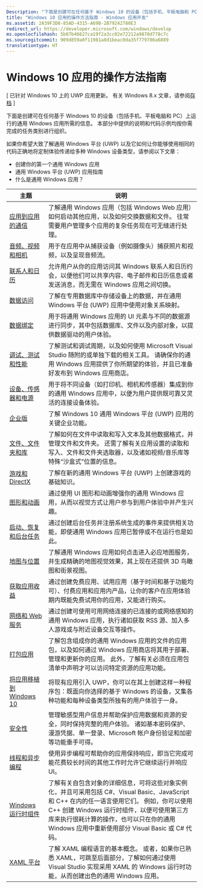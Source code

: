 ```yaml
---
Description: "下面是创建可在任何基于 Windows 10 的设备（包括手机、平板电脑和 PC）上运行的通用 Windows 应用所需的信息。"
title: "Windows 10 应用的操作方法指南 - Windows 应用开发"
ms.assetid: 2A39F3D8-85AD-4315-A69B-2B79242780E3
redirect_url: https://developer.microsoft.com/windows/develop
ms.openlocfilehash: 5b07b46627ca19f2a3cc02e72212a9870d778c7c
ms.sourcegitcommit: 909d859a0f11981a8d1beac0da35f779786a6889
translationtype: HT
---
```

# <a name="how-to-guides-for-windows-10-apps"></a>Windows 10 应用的操作方法指南

\[ 已针对 Windows 10 上的 UWP 应用更新。 有关 Windows 8.x 文章，请参阅[存档](http://go.microsoft.com/fwlink/p/?linkid=619132) \]

下面是创建可在任何基于 Windows 10 的设备（包括手机、平板电脑和 PC）上运行的通用 Windows 应用所需的信息。 本部分中提供的说明和代码示例均按你需完成的任务类别进行组织。

如果你希望大致了解通用 Windows 平台 (UWP) 以及它如何让你能够使用相同的代码正确地将定制体验传递给多种 Windows 设备类型，请参阅以下文章：

-   创建你的第一个通用 Windows 应用
-   通用 Windows 平台 (UWP) 应用指南
-   什么是通用 Windows 应用？

| 主题 | 说明 |
|-------|-------------|
| [应用到应用的通信](app-to-app/index.md) | 了解通用 Windows 应用（包括 Windows Web 应用）如何启动其他应用，以及如何交换数据和文件。 往常需要用户管理多个应用的复杂任务现在可无缝进行处理。 |
| [音频、视频和相机](audio-video-camera/index.md) | 用于在应用中从捕获设备（例如摄像头）捕获照片和视频，以及呈现音频流。 |
| [联系人和日历](contacts-and-calendar/index.md) | 允许用户从你的应用访问其 Windows 联系人和日历约会，以便他们可以共享内容、电子邮件和日历信息或者发送消息，而无需在 Windows 应用之间切换。|
| [数据访问](data-access/index.md) | 了解在专用数据库中存储设备上的数据，并在通用 Windows 平台 (UWP) 应用中使用对象关系映射。 |
| [数据绑定](data-binding/index.md) | 用于将通用 Windows 应用的 UI 元素与不同的数据源进行同步，其中包括数据库、文件以及内部对象，以提供数据驱动的用户体验。 |
| [调试、测试和性能](debug-test-perf/index.md) | 了解测试和调试周期，以及如何使用 Microsoft Visual Studio 随附的或单独下载的相关工具。 请确保你的通用 Windows 应用提供了你所期望的体验，并且已准备好发布到 Windows 应用商店。 |
| [设备、传感器和电源](devices-sensors\index.md) | 用于将不同设备（如打印机、相机和传感器）集成到你的通用 Windows 应用中，以便为用户提供既可靠又灵活的连接设备体验。 | 
| [企业版](enterprise/index.md) | 了解 Windows 10 通用 Windows 平台 (UWP) 应用的关键企业功能。 |
| [文件、文件夹和库](files/index.md) | 了解如何在文件中读取和写入文本及其他数据格式，并管理文件和文件夹。 还需了解有关应用设置的读取和写入、文件和文件夹选取器，以及诸如视频/音乐库等特殊“沙盒式”位置的信息。 |
| [游戏和 DirectX](https://msdn.microsoft.com/library/windows/apps/mt228375.aspx) | 了解在新的通用 Windows 平台 (UWP) 上创建游戏的基础知识。 |
| [图形和动画](graphics/index.md) | 通过使用 UI 图形和动画增强你的通用 Windows 应用，从而以视觉方式让用户参与到用户体验中并产生兴趣。 |
| [启动、恢复和后台任务](launch-resume/index.md) | 通过创建后台任务并注册系统生成的事件来提供相关功能，即使通用 Windows 应用已暂停或不在运行也是如此。 |
| [地图与位置](maps-and-location/index.md) | 了解通用 Windows 应用如何点击进入必应地图服务，并生成精确的地图视觉效果，其上现在还提供 3D 鸟瞰图和街景视图。 |
| [获取应用收益](monetize\index.md) | 通过创建免费应用、试用应用（基于时间和基于功能均可）、付费应用和应用内产品，让你的客户在应用体验期内既能免费试用你的应用，又能进行购买。 |
| [网络和 Web 服务](networking\index.md) | 通过创建可使用可用网络连接的已连接的或网络感知的通用 Windows 应用，执行诸如获取 RSS 源、加入多人游戏或与附近设备交互等操作。 |
| [打包应用](packaging\index.md) | 了解包含组成你的通用 Windows 应用的文件的应用包，以及如何通过 Windows 应用商店将其用于部署、管理和更新你的应用。 此外，了解有关必须在应用包清单中声明才可以访问特定资源的应用功能。 |
| [将应用移植到 Windows 10](porting\index.md) | 将现有应用引入 UWP，你可以在其上创建这样一种程序包：既面向你选择的基于 Windows 的设备，又集各种功能和每种设备类型所独有的用户体验于一身。 |
| [安全性](security/index.md) | 管理敏感型用户信息并帮助保护应用数据和资源的安全，同时保持完整的用户体验。 诸如基本密码保护、漫游凭据、单一登录、Microsoft 帐户身份验证和加密等功能垂手可得。 |
| [线程和异步编程](threading-async/index.md) | 使用异步编程可帮助你的应用保持响应，即当它完成可能花费较长时间的其他工作时允许它继续运行并响应 UI。 |
| [Windows 运行时组件](winrt-components/index.md) | 了解有关自包含对象的详细信息，可将这些对象实例化，并且可采用包括 C#、Visual Basic、JavaScript 和 C++ 在内的任一语言使用它们。 例如，你可以使用 C++ 创建 Windows 运行时组件，以便可使用第三方库来执行很耗计算的操作，也可以只在你的通用 Windows 应用中重新使用部分 Visual Basic 或 C# 代码。 
| [XAML 平台](xaml-platform/index.md) | 了解 XAML 编程语言的基本概念。 或者，如果你已熟悉 XAML，可跳至后面部分，了解如何通过使用 Visual Studio 实现采用 XAML 的 Windows 运行时功能，从而创建出色的通用 Windows 应用。 |

